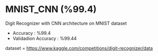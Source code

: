 # MNIST_CNN (%99.4)
Digit Recognizer with CNN architecture on MNIST dataset
* Accuracy : %99.4
* Validadion Accuracy : %99.44

dataset = https://www.kaggle.com/competitions/digit-recognizer/data
